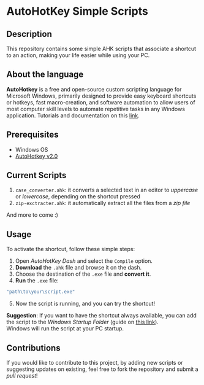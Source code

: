 # AutoHotKey Simple Scripts

## Description
This repository contains some simple AHK scripts that associate a shortcut to an action, making your life easier while using your PC.

## About the language
**AutoHotkey** is a free and open-source custom scripting language for Microsoft Windows, primarily designed to provide easy keyboard shortcuts or hotkeys, fast macro-creation, and software automation to allow users of most computer skill levels to automate repetitive tasks in any Windows application. Tutorials and documentation on this [link](https://www.autohotkey.com/docs/v2/).

## Prerequisites
- Windows OS
- [AutoHotkey v2.0](https://www.autohotkey.com/download/)

## Current Scripts
1. `case_converter.ahk`: it converts a selected text in an editor to *uppercase* or *lowercase*, depending on the shortcut pressed
2. `zip-exctracter.ahk`: it automatically extract all the files from a *zip file*
   
And more to come :)

## Usage
To activate the shortcut, follow these simple steps:
1. Open *AutoHotKey Dash* and select the `Compile` option.
2. **Download** the `.ahk` file and browse it on the dash.
3. Choose the destination of the `.exe` file and **convert it**.
4. **Run** the `.exe` file: 
```sh
"path\to\your\script.exe"
```
5. Now the script is running, and you can try the shortcut!

**Suggestion**: If you want to have the shortcut always available, you can add the script to the *Windows Startup Folder* (guide on [this link](https://www.dell.com/support/kbdoc/en-us/000124550/how-to-add-app-to-startup-in-windows-10#:~:text=Add%20apps%20to%20startup%20in%20Windows%2010.&text=In%20the%20Run%20command%20field,key%20to%20open%20Startup%20folder.&text=Copy%20and%20paste%20the%20app,app%20is%20added%20to%20startup.)).  
Windows will run the script at your PC startup.

## Contributions
If you would like to contribute to this project, by adding new scripts or suggesting updates on existing, feel free to fork the repository and submit a *pull request*!
